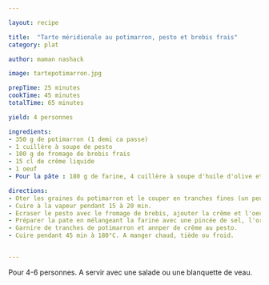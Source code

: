 ```yaml
---

layout: recipe

title:  "Tarte méridionale au potimarron, pesto et brebis frais"
category: plat

author: maman nashack

image: tartepotimarron.jpg

prepTime: 25 minutes
cookTime: 45 minutes
totalTime: 65 minutes

yield: 4 personnes

ingredients:
- 350 g de potimarron (1 demi ca passe)
- 1 cuillère à soupe de pesto
- 100 g de fromage de brebis frais
- 15 cl de crême liquide
- 1 oeuf
- Pour la pâte : 180 g de farine, 4 cuillère à soupe d'huile d'olive et une pincée d'origan

directions:
- Oter les graines du potimarron et le couper en tranches fines (un peu comme une pomme pour une tarte au pomme).
- Cuire à la vapeur pendant 15 à 20 min.
- Ecraser le pesto avec le fromage de brebis, ajouter la crême et l'oeuf et réserver.
- Préparer la pate en mélangeant la farine avec une pincée de sel, l'origan et l'huile d'olive. Ajouter juste assez d'eau pour former une pate. Abaisser et foncer un moule à tarte.
- Garnire de tranches de potimarron et annper de crême au pesto.
- Cuire pendant 45 min à 180°C. A manger chaud, tiède ou froid.


---
```


Pour 4-6 personnes.
A servir avec une salade ou une blanquette de veau.
